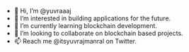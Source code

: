 - 👋 Hi, I’m @yuvraaaj
- 👀 I’m interested in building applications for the future.
- 🌱 I’m currently learning blockchain development.
- 💞️ I’m looking to collaborate on blockchain based projects.
- 📫 Reach me @itsyuvrajmanral on Twitter.

<!---
yuvraaaj/yuvraaaj is a ✨ special ✨ repository because its `README.md` (this file) appears on your GitHub profile.
You can click the Preview link to take a look at your changes.
--->
